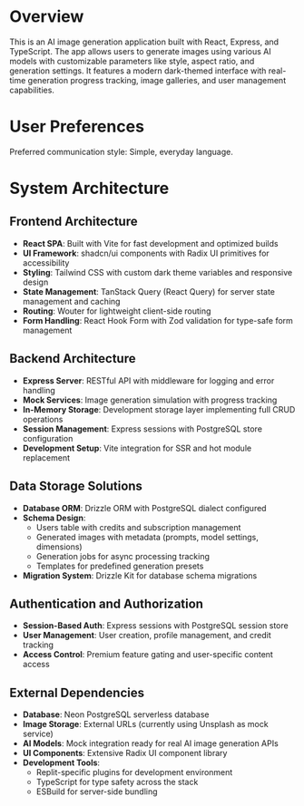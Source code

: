 # Overview

This is an AI image generation application built with React, Express, and TypeScript. The app allows users to generate images using various AI models with customizable parameters like style, aspect ratio, and generation settings. It features a modern dark-themed interface with real-time generation progress tracking, image galleries, and user management capabilities.

# User Preferences

Preferred communication style: Simple, everyday language.

# System Architecture

## Frontend Architecture
- **React SPA**: Built with Vite for fast development and optimized builds
- **UI Framework**: shadcn/ui components with Radix UI primitives for accessibility
- **Styling**: Tailwind CSS with custom dark theme variables and responsive design
- **State Management**: TanStack Query (React Query) for server state management and caching
- **Routing**: Wouter for lightweight client-side routing
- **Form Handling**: React Hook Form with Zod validation for type-safe form management

## Backend Architecture
- **Express Server**: RESTful API with middleware for logging and error handling
- **Mock Services**: Image generation simulation with progress tracking
- **In-Memory Storage**: Development storage layer implementing full CRUD operations
- **Session Management**: Express sessions with PostgreSQL store configuration
- **Development Setup**: Vite integration for SSR and hot module replacement

## Data Storage Solutions
- **Database ORM**: Drizzle ORM with PostgreSQL dialect configured
- **Schema Design**: 
  - Users table with credits and subscription management
  - Generated images with metadata (prompts, model settings, dimensions)
  - Generation jobs for async processing tracking
  - Templates for predefined generation presets
- **Migration System**: Drizzle Kit for database schema migrations

## Authentication and Authorization
- **Session-Based Auth**: Express sessions with PostgreSQL session store
- **User Management**: User creation, profile management, and credit tracking
- **Access Control**: Premium feature gating and user-specific content access

## External Dependencies
- **Database**: Neon PostgreSQL serverless database
- **Image Storage**: External URLs (currently using Unsplash as mock service)
- **AI Models**: Mock integration ready for real AI image generation APIs
- **UI Components**: Extensive Radix UI component library
- **Development Tools**: 
  - Replit-specific plugins for development environment
  - TypeScript for type safety across the stack
  - ESBuild for server-side bundling